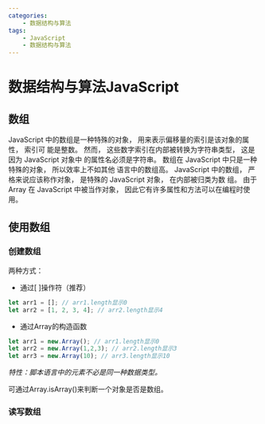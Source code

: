 ```yaml
---
categories:
    - 数据结构与算法
tags:
    - JavaScript
    - 数据结构与算法
---
```


# 数据结构与算法JavaScript

## 数组

JavaScript 中的数组是一种特殊的对象， 用来表示偏移量的索引是该对象的属性， 索引可
能是整数。 然而， 这些数字索引在内部被转换为字符串类型， 这是因为 JavaScript 对象中
的属性名必须是字符串。 数组在 JavaScript 中只是一种特殊的对象， 所以效率上不如其他
语言中的数组高。
JavaScript 中的数组， 严格来说应该称作对象， 是特殊的 JavaScript 对象， 在内部被归类为数
组。 由于 Array 在 JavaScript 中被当作对象， 因此它有许多属性和方法可以在编程时使用。

## 使用数组

### 创建数组

两种方式：
 - 通过[ ]操作符（推荐）  
 ```js
let arr1 = []; // arr1.length显示0
let arr2 = [1, 2, 3, 4]; // arr2.length显示4
 ```

 - 通过Array的构造函数  
 ```js
let arr1 = new.Array(); // arr1.length显示0
let arr2 = new.Array(1,2,3); // arr2.length显示3
let arr3 = new.Array(10); // arr3.length显示10
 ```

 *特性：脚本语言中的元素不必是同一种数据类型。*

 可通过Array.isArray()来判断一个对象是否是数组。

### 读写数组

